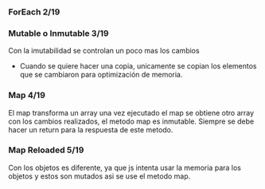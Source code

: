 ### ForEach 2/19


### Mutable o Inmutable 3/19
Con la imutabilidad se controlan un poco mas los cambios
- Cuando se quiere hacer una copia, unicamente se copian los elementos que se cambiaron para optimización de memoria.

### Map 4/19
El map transforma un array una vez ejecutado el map se obtiene otro array con los cambios realizados, el metodo map es inmutable.
Siempre se debe hacer un return para la respuesta de este metodo.

### Map Reloaded 5/19
Con los objetos es diferente, ya que js intenta usar la memoria para los objetos y estos son mutados asi se use el metodo map.
